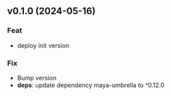 ## v0.1.0 (2024-05-16)

### Feat

- deploy init version

### Fix

- Bump version
- **deps**: update dependency maya-umbrella to ^0.12.0

